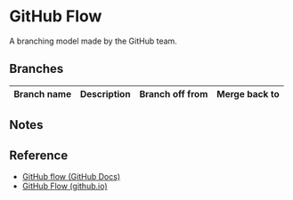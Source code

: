# GitHub Flow

A branching model made by the GitHub team.

## Branches

Branch name|Description|Branch off from|Merge back to
---|---|---|---

## Notes

## Reference

- [GitHub flow (GitHub Docs)](https://docs.github.com/en/get-started/quickstart/github-flow)
- [GitHub Flow (github.io)](https://githubflow.github.io/)
